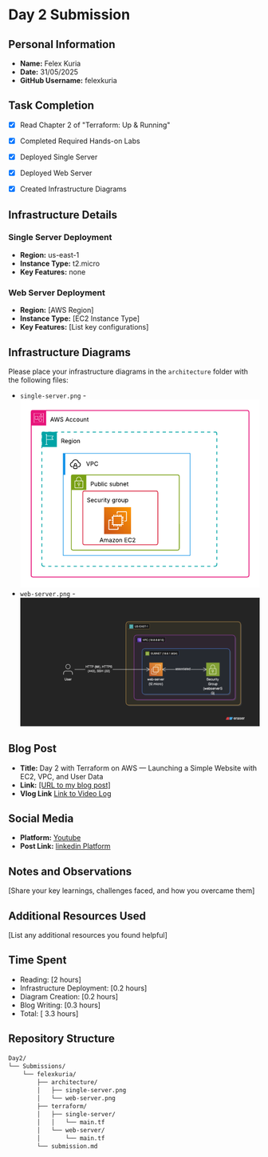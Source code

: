 # Day 2 Submission

## Personal Information
- **Name:** Felex Kuria
- **Date:** 31/05/2025
- **GitHub Username:** felexkuria

## Task Completion
- [x] Read Chapter 2 of "Terraform: Up & Running"
- [x] Completed Required Hands-on Labs
- [x] Deployed Single Server
- [x] Deployed Web Server
- [x] Created Infrastructure Diagrams


## Infrastructure Details

### Single Server Deployment
- **Region:** us-east-1
- **Instance Type:** t2.micro
- **Key Features:** none

### Web Server Deployment
- **Region:** [AWS Region]
- **Instance Type:** [EC2 Instance Type]
- **Key Features:** [List key configurations]

## Infrastructure Diagrams
Please place your infrastructure diagrams in the `architecture` folder with the following files:
- `single-server.png` - ![image](/Day2/Submissions/felexkuria/architecture/terraform%203%20&4.png)
- `web-server.png` - ![Diagram for the web server deployment](/Day2/Submissions/felexkuria/architecture/Screenshot%202025-05-30%20at%2020.55.50.png)

## Blog Post
- **Title:** Day 2 with Terraform on AWS — Launching a Simple Website with EC2, VPC, and User Data
- **Link:** [\[URL to my blog post\]](https://medium.com/@engineerfelex/day-2-with-terraform-on-aws-launching-a-simple-website-with-ec2-vpc-and-user-data-cb72e458971d)
- **Vlog Link** [Link to Video Log](https://youtu.be/FmKez0HdIW8)

## Social Media
- **Platform:** [Youtube](https://youtu.be/fJEsGCXFNuU)
- **Post Link:** [linkedin Platform](https://www.linkedin.com/posts/felex-kuria-45292b9b_30daytfchallenge-hug-hashicorp-activity-7333984403410305026-eSxB?utm_source=share&utm_medium=member_desktop&rcm=ACoAABVRCr4Bhfxekwjp3Vhn2uTu3BtUtkcXlTY)

## Notes and Observations
[Share your key learnings, challenges faced, and how you overcame them]

## Additional Resources Used
[List any additional resources you found helpful]

## Time Spent
- Reading: [2 hours]
- Infrastructure Deployment: [0.2 hours]
- Diagram Creation: [0.2 hours]
- Blog Writing: [0.3 hours]
- Total: [ 3.3 hours]

## Repository Structure
```
Day2/
└── Submissions/
    └── felexkuria/
        ├── architecture/
        │   ├── single-server.png
        │   └── web-server.png
        ├── terraform/
        │   ├── single-server/
        │   │   └── main.tf
        │   └── web-server/
        │       └── main.tf
        └── submission.md
``` 



